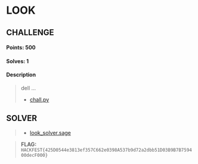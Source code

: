 # **LOOK**

## **CHALLENGE**
#### Points: **500**
#### Solves: **1**
#### Description


> dell ... <br>
>* [chall.py](./look.py)

## **SOLVER**
>* [look_solver.sage](./look_solver.sage)


> **FLAG:** `HACKFEST{425D0544e3813ef357C662e0398A537b9d72a2dbb51D03B9B7B759400decF000}`